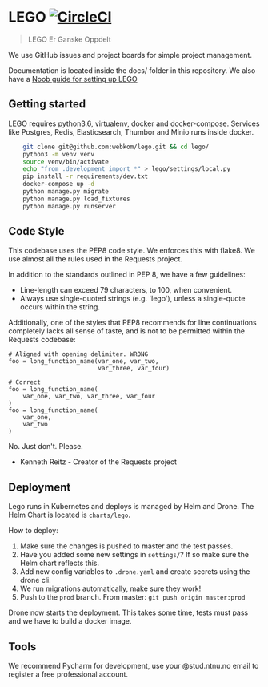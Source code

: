 # LEGO [![CircleCI](https://circleci.com/gh/webkom/lego/tree/master.svg?style=svg&circle-token=26520c314e094786c87c6a14af78c0cd7c82caec)](https://circleci.com/gh/webkom/lego/tree/master)

> LEGO Er Ganske Oppdelt

We use GitHub issues and project boards for simple project management.

Documentation is located inside the docs/ folder in this repository. We also have a [Noob guide for setting up LEGO](https://github.com/webkom/lego/wiki/Noob-Guide)

## Getting started

LEGO requires python3.6, virtualenv, docker and docker-compose. Services like Postgres, Redis,
Elasticsearch, Thumbor and Minio runs inside docker.


```bash
    git clone git@github.com:webkom/lego.git && cd lego/
    python3 -m venv venv
    source venv/bin/activate
    echo "from .development import *" > lego/settings/local.py
    pip install -r requirements/dev.txt
    docker-compose up -d
    python manage.py migrate
    python manage.py load_fixtures
    python manage.py runserver
```

## Code Style

This codebase uses the PEP8 code style. We enforces this with flake8. We use almost all the rules
used in the Requests project.

In addition to the standards outlined in PEP 8, we have a few guidelines:

* Line-length can exceed 79 characters, to 100, when convenient.
* Always use single-quoted strings (e.g. 'lego'), unless a single-quote occurs within the string.

Additionally, one of the styles that PEP8 recommends for line continuations completely lacks all
sense of taste, and is not to be permitted within the Requests codebase:

```
# Aligned with opening delimiter. WRONG
foo = long_function_name(var_one, var_two,
                         var_three, var_four)

# Correct
foo = long_function_name(
    var_one, var_two, var_three, var_four
)
foo = long_function_name(
    var_one,
    var_two
)
```

No. Just don't. Please.

- Kenneth Reitz - Creator of the Requests project

## Deployment

Lego runs in Kubernetes and deploys is managed by Helm and Drone. The Helm Chart is located is `charts/lego`.
  
How to deploy:
1. Make sure the changes is pushed to master and the test passes.
2. Have you added some new settings in `settings/`? If so make sure the Helm chart reflects this.
3. Add new config variables to `.drone.yaml` and create secrets using the drone cli.
4. We run migrations automatically, make sure they work! 
5. Push to the `prod` branch. From master: `git push origin master:prod`

Drone now starts the deployment. This takes some time, tests must pass and we have to build a 
docker image.

## Tools

We recommend Pycharm for development, use your @stud.ntnu.no email to register a free professional
account.

